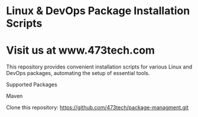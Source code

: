 <h1>Linux & DevOps Package Installation Scripts</h1>
<h1> Visit us at www.473tech.com </h1>

This repository provides convenient installation scripts for various Linux and DevOps packages, automating the setup of essential tools.

Supported Packages

Maven

Clone this repository: https://github.com/473tech/package-managment.git


